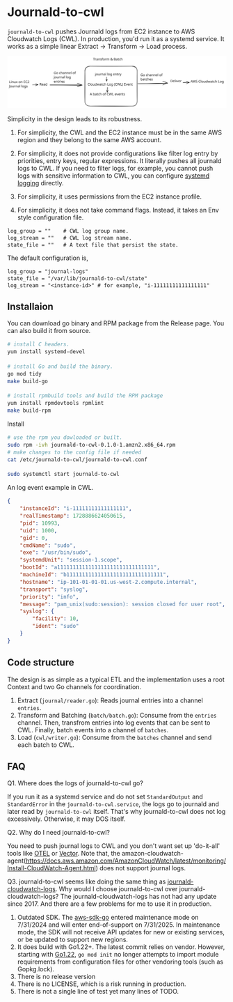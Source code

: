 # Journald-to-cwl

`journald-to-cwl` pushes Journald logs from EC2 instance to AWS Cloudwatch Logs (CWL). In production, you'd run it as 
a systemd service. It works as a simple linear Extract -> Transform -> Load process. 

![](./design.svg)

Simplicity in the design leads to its robustness.

1. For simplicity, the CWL and the EC2 instance must be in the same AWS region and they belong to the same AWS account.

1. For simplicity, it does not provide configurations like filter log entry by priorities, entry keys, regular expressions. 
It literally pushes all journald logs to CWL. If you need to filter logs, for example, you cannot push logs with 
sensitive information to CWL, you can configure [systemd logging](https://www.freedesktop.org/software/systemd/man/latest/systemd.exec.html#Logging%20and%20Standard%20Input/Output) directly.

1. For simplicity, it uses permissions from the EC2 instance profile. 

1. For simplicity, it does not take command flags. Instead, it takes an Env style configuration file. 
```
log_group = ""    # CWL log group name.
log_stream = ""   # CWL log stream name.
state_file = ""   # A text file that persist the state. 
```
The default configuration is,
```
log_group = "journal-logs"
state_file = "/var/lib/journald-to-cwl/state"
log_stream = "<instance-id>" # for example, "i-11111111111111111"
```

## Installaion
You can download go binary and RPM package from the Release page. You can also build it from source.
```sh
# install C headers.
yum install systemd-devel

# install Go and build the binary.
go mod tidy
make build-go

# install rpmbuild tools and build the RPM package
yum install rpmdevtools rpmlint
make build-rpm
```

Install 
```sh
# use the rpm you dowloaded or built.
sudo rpm -ivh journald-to-cwl-0.1.0-1.amzn2.x86_64.rpm
# make changes to the config file if needed
cat /etc/journald-to-cwl/journald-to-cwl.conf

sudo systemctl start journald-to-cwl
```

An log event example in CWL.
```json
{
    "instanceId": "i-11111111111111111",
    "realTimestamp": 1728886624050615,
    "pid": 10993,
    "uid": 1000,
    "gid": 0,
    "cmdName": "sudo",
    "exe": "/usr/bin/sudo",
    "systemdUnit": "session-1.scope",
    "bootId": "a1111111111111111111111111111111",
    "machineId": "b1111111111111111111111111111111",
    "hostname": "ip-101-01-01-01.us-west-2.compute.internal",
    "transport": "syslog",
    "priority": "info",
    "message": "pam_unix(sudo:session): session closed for user root",
    "syslog": {
        "facility": 10,
        "ident": "sudo"
    }
}
```

## Code structure
The design is as simple as a typical ETL and the implementation uses a root Context and two Go channels for coordination.
1. Extract (`journal/reader.go`): Reads journal entries into a channel `entries`.
2. Transform and Batching (`batch/batch.go`): Consume from the `entries` channel. Then, transfrom entries into log events 
that can be sent to CWL. Finally, batch events into a channel of `batches`.
3. Load (`cwl/writer.go`): Consume from the `batches` channel and send each batch to CWL.

## FAQ
Q1. Where does the logs of journald-to-cwl go? 

If you run it as a systemd service and do not set `StandardOutput` and `StandardError` in the `journald-to-cwl.service`, 
the logs go to journald and later read by `journald-to-cwl` itself. That's why journald-to-cwl does not log excessively. 
Otherwise, it may DOS itself. 

Q2. Why do I need journald-to-cwl?

You need to push journal logs to CWL and you don't want set up 'do-it-all' tools like [OTEL](https://opentelemetry.io/)
or [Vector](https://vector.dev/). Note that, the amazon-cloudwatch-agent(https://docs.aws.amazon.com/AmazonCloudWatch/latest/monitoring/Install-CloudWatch-Agent.html) does not support journal logs.

Q3. journald-to-cwl seems like doing the same thing as [journald-cloudwatch-logs](https://github.com/saymedia/journald-cloudwatch-logs). 
Why would I choose journald-to-cwl over journald-cloudwatch-logs?
The journald-cloudwatch-logs has not had any update since 2017. And there are a few problems for me to use it in production.
  1. Outdated SDK. The [aws-sdk-go](https://github.com/aws/aws-sdk-go?tab=readme-ov-file#warning-this-sdk-is-in-maintenance-mode) 
entered maintenance mode on 7/31/2024 and will enter end-of-support on 7/31/2025. In maintenance mode, the SDK will not 
receive API updates for new or existing services, or be updated to support new regions.
  2. It does build with Go1.22+. The latest commit relies on vendor. However, starting with 
[Go1.22](https://go.dev/doc/go1.22), `go mod init` no longer attempts to import module requirements from 
configuration files for other vendoring tools (such as Gopkg.lock).
  3. There is no release version
  4. There is no LICENSE, which is a risk running in production.
  5. There is not a single line of test yet many lines of TODO.  
